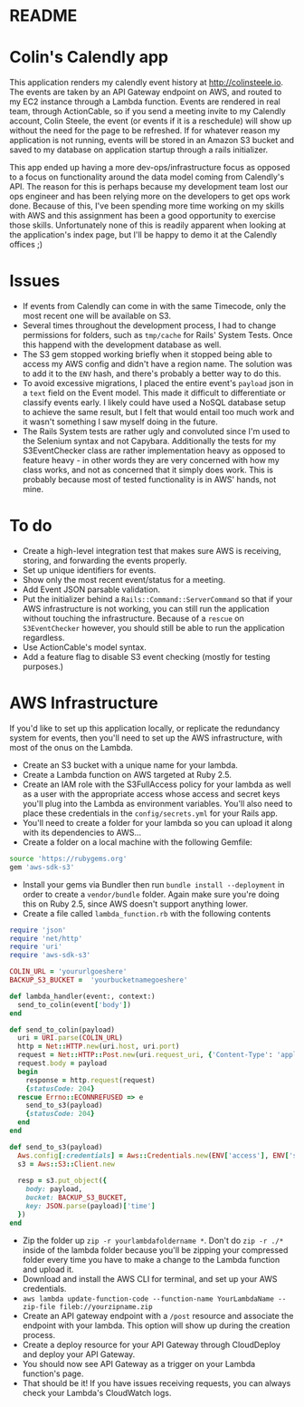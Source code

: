 # README
# Colin's Calendly app

This application renders my calendly event history at http://colinsteele.io.  The events are taken by an API Gateway endpoint on AWS, and routed to my EC2 instance through a Lambda function.  Events are rendered in real team, through ActionCable, so if you send a meeting invite to my Calendly account, Colin Steele, the event (or events if it is a reschedule) will show up without the need for the page to be refreshed.  If for whatever reason my application is not running, events will be stored in an Amazon S3 bucket and saved to my database on application startup through a rails initializer.  

This app ended up having a more dev-ops/infrastructure focus as opposed to a focus on functionality around the data model coming from Calendly's API.  The reason for this is perhaps because my development team lost our ops engineer and has been relying more on the developers to get ops work done.  Because of this, I've been spending more time working on my skills with AWS and this assignment has been a good opportunity to exercise those skills.  Unfortunately none of this is readily apparent when looking at the application's index page, but I'll be happy to demo it at the Calendly offices ;) 

# Issues
  - If events from Calendly can come in with the same Timecode, only the most recent one will be available on S3.
  - Several times throughout the development process, I had to change permissions for folders, such as `tmp/cache` for Rails' System Tests.  Once this happend with the development database as well.
  - The S3 gem stopped working briefly when it stopped being able to access my AWS config and didn't have a region name.  The solution was to add it to the `ENV` hash, and there's probably a better way to do this.
  - To avoid excessive migrations, I placed the entire event's `payload` json in a `text` field on the Event model.  This made it difficult to differentiate or classify events early.  I likely could have used a NoSQL database setup to achieve the same result, but I felt that would entail too much work and it wasn't something I saw myself doing in the future.
  - The Rails System tests are rather ugly and convoluted since I'm used to the Selenium syntax and not Capybara.  Additionally the tests for my S3EventChecker class are rather implementation heavy as opposed to feature heavy - in other words they are very concerned with how my class works, and not as concerned that it simply does work.  This is probably because most of tested functionality is in AWS' hands, not mine.

# To do
  - Create a high-level integration test that makes sure AWS is receiving, storing, and forwarding the events properly.
  - Set up unique identifiers for events. 
  - Show only the most recent event/status for a meeting.
  - Add Event JSON parsable validation.
  - Put the initializer behind a `Rails::Command::ServerCommand` so that if your AWS infrastructure is not working, you can still run the application without touching the infrastructure.  Because of a `rescue` on `S3EventChecker` however, you should still be able to run the application regardless.
  - Use ActionCable's model syntax.
  - Add a feature flag to disable S3 event checking (mostly for testing purposes.)


# AWS Infrastructure
  If you'd like to set up this application locally, or replicate the redundancy system for events, then you'll need to set up the AWS infrastructure, with most of the onus on the Lambda.
 
  - Create an S3 bucket with a unique name for your lambda.
  - Create a Lambda function on AWS targeted at Ruby 2.5.
  - Create an IAM role with the S3FullAccess policy for your lambda as well as a user with the appropriate access whose access and secret keys you'll plug into the Lambda as environment variables.  You'll also need to place these credentials in the `config/secrets.yml`  for your Rails app.
  - You'll need to create a folder for your lambda so you can upload it along with its dependencies to AWS...
  - Create a folder on a local machine with the following Gemfile:
 ```sh
source 'https://rubygems.org'
gem 'aws-sdk-s3'
```
  - Install your gems via Bundler then run `bundle install --deployment` in order to create a `vendor/bundle` folder.  Again make sure you're doing this on Ruby 2.5, since AWS doesn't support anything lower.
  - Create a file called `lambda_function.rb` with the following contents
````ruby
require 'json'
require 'net/http'
require 'uri'
require 'aws-sdk-s3'

COLIN_URL = 'yoururlgoeshere'
BACKUP_S3_BUCKET =  'yourbucketnamegoeshere'

def lambda_handler(event:, context:)
  send_to_colin(event['body'])
end

def send_to_colin(payload)
  uri = URI.parse(COLIN_URL)
  http = Net::HTTP.new(uri.host, uri.port)
  request = Net::HTTP::Post.new(uri.request_uri, {'Content-Type': 'application/json'})
  request.body = payload
  begin
    response = http.request(request)
    {statusCode: 204}
  rescue Errno::ECONNREFUSED => e
    send_to_s3(payload)
    {statusCode: 204}
  end
end

def send_to_s3(payload)
  Aws.config[:credentials] = Aws::Credentials.new(ENV['access'], ENV['secret'])
  s3 = Aws::S3::Client.new
  
  resp = s3.put_object({
    body: payload, 
    bucket: BACKUP_S3_BUCKET,
    key: JSON.parse(payload)['time']
  })
end
````
  - Zip the folder up `zip -r yourlambdafoldername *`.  Don't do `zip -r ./*` inside of the lambda folder because you'll be zipping your compressed folder every time you have to make a change to the Lambda function and upload it.
  - Download and install the AWS CLI for terminal, and set up your AWS credentials.
  - `aws lambda update-function-code --function-name YourLambdaName --zip-file fileb://yourzipname.zip`
  - Create an API gateway endpoint with a `/post` resource and associate the endpoint with your lambda. This option will show up during the creation process.
  - Create a deploy resource for your API Gateway through CloudDeploy and deploy your API Gateway.
  - You should now see API Gateway as a trigger on your Lambda function's page.
  - That should be it!  If you have issues receiving requests, you can always check your Lambda's CloudWatch logs.

